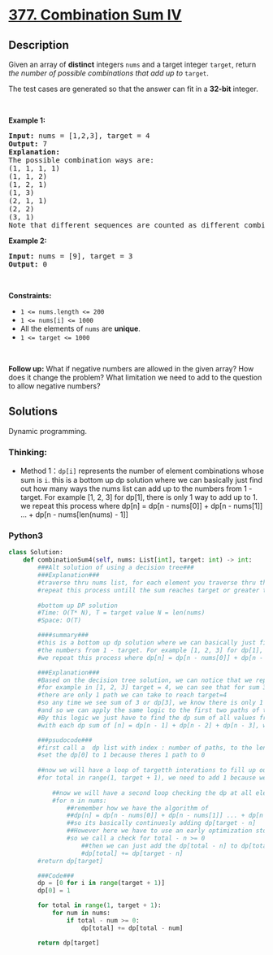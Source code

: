 # [377. Combination Sum IV](https://leetcode.com/problems/combination-sum-iv)

## Description

<p>Given an array of <strong>distinct</strong> integers <code>nums</code> and a target integer <code>target</code>, return <em>the number of possible combinations that add up to</em>&nbsp;<code>target</code>.</p>

<p>The test cases are generated so that the answer can fit in a <strong>32-bit</strong> integer.</p>

<p>&nbsp;</p>
<p><strong class="example">Example 1:</strong></p>

<pre>
<strong>Input:</strong> nums = [1,2,3], target = 4
<strong>Output:</strong> 7
<strong>Explanation:</strong>
The possible combination ways are:
(1, 1, 1, 1)
(1, 1, 2)
(1, 2, 1)
(1, 3)
(2, 1, 1)
(2, 2)
(3, 1)
Note that different sequences are counted as different combinations.
</pre>

<p><strong class="example">Example 2:</strong></p>

<pre>
<strong>Input:</strong> nums = [9], target = 3
<strong>Output:</strong> 0
</pre>

<p>&nbsp;</p>
<p><strong>Constraints:</strong></p>

<ul>
	<li><code>1 &lt;= nums.length &lt;= 200</code></li>
	<li><code>1 &lt;= nums[i] &lt;= 1000</code></li>
	<li>All the elements of <code>nums</code> are <strong>unique</strong>.</li>
	<li><code>1 &lt;= target &lt;= 1000</code></li>
</ul>

<p>&nbsp;</p>
<p><strong>Follow up:</strong> What if negative numbers are allowed in the given array? How does it change the problem? What limitation we need to add to the question to allow negative numbers?</p>

## Solutions

Dynamic programming.

### Thinking:
* Method 1：`dp[i]` represents the number of element combinations whose sum is `i`. this is a bottom up dp solution where we can basically just find out how many ways the nums list can add up to
        the numbers from 1 - target. For example [1, 2, 3] for dp[1], there is only 1 way to add up to 1. we repeat this process where dp[n] = dp[n - nums[0]] + dp[n - nums[1]] ... + dp[n - nums[len(nums) - 1]]

<!-- tabs:start -->

### **Python3**

```python
class Solution:
    def combinationSum4(self, nums: List[int], target: int) -> int:
        ###Alt solution of using a decision tree###
        ###Explanation###
        #traverse thru nums list, for each element you traverse thru the nums list again and add it up to a sum
        #repeat this process untill the sum reaches target or greater than target
        
        #bottom up DP solution
        #Time: O(T* N), T = target value N = len(nums)
        #Space: O(T)

        ####summary###
        #this is a bottom up dp solution where we can basically just find out how many ways the nums list can add up to
        #the numbers from 1 - target. For example [1, 2, 3] for dp[1], there is only 1 way to add up to 1
        #we repeat this process where dp[n] = dp[n - nums[0]] + dp[n - nums[1]] ... + dp[n - nums[len(nums) - 1]]

        ###Explanation###
        #Based on the decision tree solution, we can notice that we repeated a lot of work. 
        #for example in [1, 2, 3] target = 4, we can see that for sum 3 or dp[3], 
        #there are only 1 path we can take to reach target=4
        #so any time we see sum of 3 or dp[3], we know there is only 1 path to take, which is add 1 or dp[1]. 
        #and so we can apply the same logic to the first two paths of the tree
        #By this logic we just have to find the dp sum of all values from 1 - target, with dp[0] initaited to 0
        #with each dp sum of [n] = dp[n - 1] + dp[n - 2] + dp[n - 3], with 1, 2, 3 being the nums list

        ###psudocode###
        #first call a  dp list with index : number of paths, to the len of target + 1. it will be initiated with 0
        #set the dp[0] to 1 because theres 1 path to 0
        
        ##now we will have a loop of targetth interations to fill up our dp dictionary, starting from 1
        #for total in range(1, target + 1), we need to add 1 because we are starting at 1 and not 0
            
            ##now we will have a second loop checking the dp at all elements in nums list
            #for n in nums:
                ##remember how we have the algorithm of  
                ##dp[n] = dp[n - nums[0]] + dp[n - nums[1]] ... + dp[n - nums[len(nums) - 1]]
                ##so its basically continuesly adding dp[target - n]
                ##However here we have to use an early optimization stopper incase total - n is negative
                #so we call a check for total - n >= 0
                    ##then we can just add the dp[total - n] to dp[total]
                    #dp[total] += dp[target - n]
        #return dp[target]

        ###Code###
        dp = [0 for i in range(target + 1)]
        dp[0] = 1

        for total in range(1, target + 1):
            for num in nums:
                if total - num >= 0:
                    dp[total] += dp[total - num]

        return dp[target]







```


